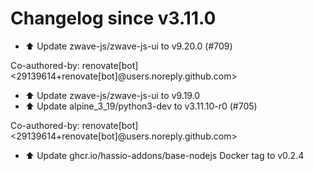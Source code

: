 # Changelog since v3.11.0
- ⬆️ Update zwave-js/zwave-js-ui to v9.20.0 (#709)

Co-authored-by: renovate[bot] <29139614+renovate[bot]@users.noreply.github.com> 
- ⬆️ Update zwave-js/zwave-js-ui to v9.19.0 
- ⬆️ Update alpine_3_19/python3-dev to v3.11.10-r0 (#705)

Co-authored-by: renovate[bot] <29139614+renovate[bot]@users.noreply.github.com> 
- ⬆️ Update ghcr.io/hassio-addons/base-nodejs Docker tag to v0.2.4 
